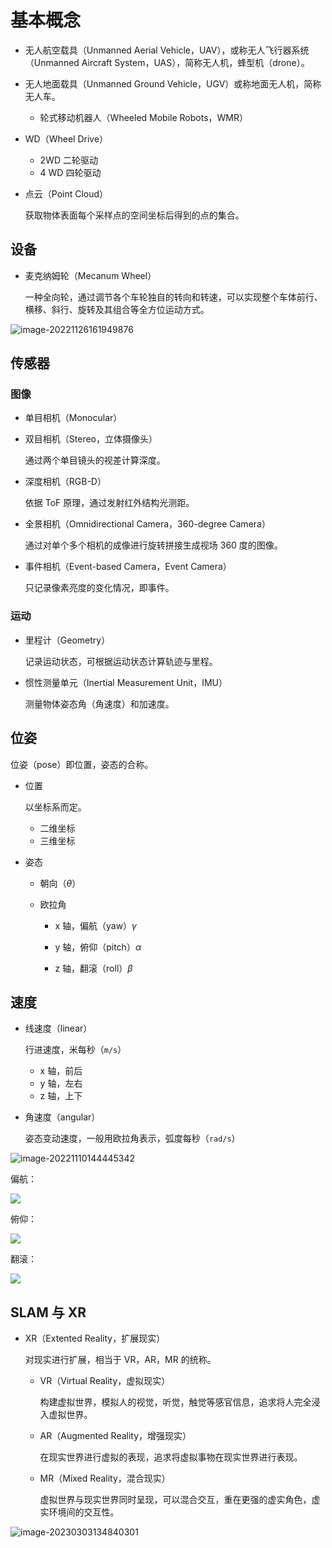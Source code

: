 # 基本概念

- 无人航空载具（Unmanned Aerial Vehicle，UAV），或称无人飞行器系统（Unmanned Aircraft System，UAS），简称无人机，蜂型机（drone）。

- 无人地面载具（Unmanned Ground Vehicle，UGV）或称地面无人机，简称无人车。
	- 轮式移动机器人（Wheeled Mobile Robots，WMR）
	
- WD（Wheel Drive）
  - 2WD 二轮驱动
  - 4 WD 四轮驱动
  
- 点云（Point Cloud）

  获取物体表面每个采样点的空间坐标后得到的点的集合。


## 设备

- 麦克纳姆轮（Mecanum Wheel）

	一种全向轮，通过调节各个车轮独自的转向和转速，可以实现整个车体前行、横移、斜行、旋转及其组合等全方位运动方式。

![image-20221126161949876](images/基本概念/image-20221126161949876.png)

## 传感器

### 图像

- 单目相机（Monocular）

- 双目相机（Stereo，立体摄像头）

	通过两个单目镜头的视差计算深度。

- 深度相机（RGB-D）

	依据 ToF 原理，通过发射红外结构光测距。

- 全景相机（Omnidirectional Camera，360-degree Camera）

	通过对单个多个相机的成像进行旋转拼接生成视场 360 度的图像。

- 事件相机（Event-based Camera，Event Camera）

	只记录像素亮度的变化情况，即事件。

### 运动

- 里程计（Geometry）

	记录运动状态，可根据运动状态计算轨迹与里程。
	
- 惯性测量单元（Inertial Measurement Unit，IMU）

  测量物体姿态角（角速度）和加速度。

## 位姿

位姿（pose）即位置，姿态的合称。

- 位置

	以坐标系而定。

	- 二维坐标
	- 三维坐标

- 姿态

  - 朝向（$\theta$）

  - 欧拉角
  	- x 轴，偏航（yaw）$\gamma$

  	- y 轴，俯仰（pitch）$\alpha$
  	- z 轴，翻滚（roll）$\beta$

## 速度

- 线速度（linear）

	行进速度，米每秒（`m/s`）

	- x 轴，前后
	- y 轴，左右
	- z 轴，上下

- 角速度（angular）

	姿态变动速度，一般用欧拉角表示，弧度每秒（`rad/s`）



![image-20221110144445342](images/基本概念/image-20221110144445342.png)

偏航：

![](images/基本概念/偏航.gif)

俯仰：

![](images/基本概念/俯仰.gif)

翻滚：

![](images/基本概念/翻滚.gif)

## SLAM 与 XR

- XR（Extented Reality，扩展现实）

	对现实进行扩展，相当于 VR，AR，MR 的统称。

	- VR（Virtual Reality，虚拟现实）

		构建虚拟世界，模拟人的视觉，听觉，触觉等感官信息，追求将人完全浸入虚拟世界。

	- AR（Augmented Reality，增强现实）

		在现实世界进行虚拟的表现，追求将虚拟事物在现实世界进行表现。

	- MR（Mixed Reality，混合现实）

		虚拟世界与现实世界同时呈现，可以混合交互，重在更强的虚实角色，虚实环境间的交互性。

![image-20230303134840301](images/基本概念/image-20230303134840301.png)

